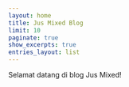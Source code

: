 ```yaml
---
layout: home
title: Jus Mixed Blog
limit: 10
paginate: true
show_excerpts: true
entries_layout: list
---
```


Selamat datang di blog Jus Mixed!

